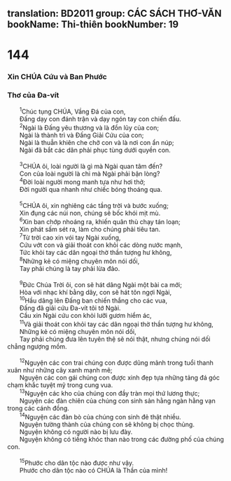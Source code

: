 translation: BD2011
group: CÁC SÁCH THƠ-VĂN
bookName: Thi-thiên 
bookNumber: 19
-------

<div class="title"><h1>144</h1><h3>Xin CHÚA Cứu và Ban Phước</h3><h3>Thơ của Ða-vít</h3></div>
<span class="verse thi_144_1">  <sup>1</sup>Chúc tụng CHÚA, Vầng Ðá của con,<br/>  Ðấng dạy con đánh trận và dạy ngón tay con chiến đấu.<br/></span>
<span class="verse thi_144_2">  <sup>2</sup>Ngài là Ðấng yêu thương và là đồn lũy của con;<br/>  Ngài là thành trì và Ðấng Giải Cứu của con;<br/>  Ngài là thuẫn khiên che chở con và là nơi con ẩn núp;<br/>  Ngài đã bắt các dân phải phục tùng dưới quyền con.<br/><br/></span>
<span class="verse thi_144_3">  <sup>3</sup>CHÚA ôi, loài người là gì mà Ngài quan tâm đến?<br/>  Con của loài người là chi mà Ngài phải bận lòng?<br/></span>
<span class="verse thi_144_4">  <sup>4</sup>Ðời loài người mong manh tựa như hơi thở;<br/>  Ðời người qua nhanh như chiếc bóng thoáng qua.<br/><br/></span>
<span class="verse thi_144_5">  <sup>5</sup>CHÚA ôi, xin nghiêng các tầng trời và bước xuống;<br/>  Xin đụng các núi non, chúng sẽ bốc khói mịt mù.<br/></span>
<span class="verse thi_144_6">  <sup>6</sup>Xin ban chớp nhoáng ra, khiến quân thù chạy tán loạn;<br/>  Xin phát sấm sét ra, làm cho chúng phải tiêu tan.<br/></span>
<span class="verse thi_144_7">  <sup>7</sup>Từ trời cao xin vói tay Ngài xuống,<br/>  Cứu vớt con và giải thoát con khỏi các dòng nước mạnh,<br/>  Tức khỏi tay các dân ngoại thờ thần tượng hư không,<br/></span>
<span class="verse thi_144_8">  <sup>8</sup>Những kẻ có miệng chuyên môn nói dối,<br/>  Tay phải chúng là tay phải lừa đảo.<br/><br/></span>
<span class="verse thi_144_9">  <sup>9</sup>Ðức Chúa Trời ôi, con sẽ hát dâng Ngài một bài ca mới;<br/>  Hòa với nhạc khí bằng dây, con sẽ hát tôn ngợi Ngài,<br/></span>
<span class="verse thi_144_10">  <sup>10</sup>Hầu dâng lên Ðấng ban chiến thắng cho các vua,<br/>  Ðấng đã giải cứu Ða-vít tôi tớ Ngài.<br/>  Cầu xin Ngài cứu con khỏi lưỡi gươm hiểm ác,<br/></span>
<span class="verse thi_144_11">  <sup>11</sup>Và giải thoát con khỏi tay các dân ngoại thờ thần tượng hư không,<br/>  Những kẻ có miệng chuyên môn nói dối,<br/>  Tay phải chúng đưa lên tuyên thệ sẽ nói thật, nhưng chúng nói dối chẳng ngượng mồm.<br/><br/></span>
<span class="verse thi_144_12">  <sup>12</sup>Nguyện các con trai chúng con được dũng mãnh trong tuổi thanh xuân như những cây xanh mạnh mẽ;<br/>  Nguyện các con gái chúng con được xinh đẹp tựa những tảng đá góc chạm khắc tuyệt mỹ trong cung vua.<br/></span>
<span class="verse thi_144_13">  <sup>13</sup>Nguyện các kho của chúng con đầy tràn mọi thứ lương thực;<br/>  Nguyện các đàn chiên của chúng con sinh sản hằng ngàn hằng vạn trong các cánh đồng.<br/></span>
<span class="verse thi_144_14">  <sup>14</sup>Nguyện các đàn bò của chúng con sinh đẻ thật nhiều.<br/>  Nguyện tường thành của chúng con sẽ không bị chọc thủng. <br/>  Nguyện không có người nào bị lưu đày.<br/>  Nguyện không có tiếng khóc than nào trong các đường phố của chúng con.<br/><br/></span>
<span class="verse thi_144_15">  <sup>15</sup>Phước cho dân tộc nào được như vậy.<br/>  Phước cho dân tộc nào có CHÚA là Thần của mình!<br/></span>
